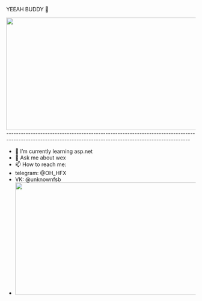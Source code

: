 YEEAH BUDDY 👋
<div align="center">
  <img src="https://media.tenor.com/yvawiEDfYcgAAAAC/pavel-durov.gif" width="600" height="300"/>
</div>
----------------------------------------------------------------------------------------------------------------------------------------------------------

- 🌱 I’m currently learning asp.net
- 💬 Ask me about wex
- 📫 How to reach me: 
- telegram: @OH_HFX
- VK: @unknownfsb
- <div align="center">
  <img src="https://github.com/Classonsy/Classonsy/assets/94785894/4f2eaadf-6287-49a3-9c8b-f5730cc89844" width="600" height="300"/>
</div>
<!--
**Classonsy/Classonsy** is a ✨ _special_ ✨ repository because its `README.md` (this file) appears on your GitHub profile.
![photo_2023-09-25_19-36-20](https://github.com/Classonsy/Classonsy/assets/94785894/4f2eaadf-6287-49a3-9c8b-f5730cc89844)

Here are some ideas to get you started:

- 🔭 I’m currently working on ...
- 🌱 I’m currently learning ...
- 👯 I’m looking to collaborate on ...
- 🤔 I’m looking for help with ...
- 💬 Ask me about ...
- 📫 How to reach me: ...
- 😄 Pronouns: ...
- ⚡ Fun fact: ...
-->
